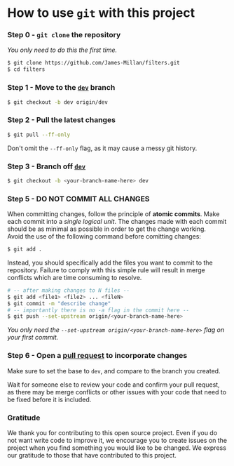 # How to use `git` with this project

### **Step 0 -** `git clone` the repository

*You only need to do this the first time.*

```bash
$ git clone https://github.com/James-Millan/filters.git
$ cd filters
```

### **Step 1 -** Move to the [`dev`](https://github.com/NPCMS/ElementalExplorers/tree/dev) branch

```bash
$ git checkout -b dev origin/dev
```

### **Step 2 -** Pull the latest changes

```bash
$ git pull --ff-only
```
Don't omit the `--ff-only` flag, as it may cause a messy git history.

### **Step 3 -** Branch off [`dev`](https://github.com/James-Millan/filters/tree/dev)

```bash
$ git checkout -b <your-branch-name-here> dev
```

### **Step 5 -** DO NOT COMMIT ALL CHANGES


When committing changes, follow the principle of **atomic commits**. Make each commit into a *single logical unit*. 
The changes made with each commit should be as minimal as possible in order to get the change working.  
Avoid the use of the following command before comitting changes:  
```bash
$ git add .
```
Instead, you should specifically add the files you want to commit to the repository. Failure to comply with this simple rule will result in merge conflicts which are time consuming to resolve.

```bash
# -- after making changes to N files --
$ git add <file1> <file2> ... <fileN>
$ git commit -m "describe change" 
# -- importantly there is no -a flag in the commit here --
$ git push --set-upstream origin/<your-branch-name-here>
```

*You only need the `--set-upstream origin/<your-branch-name-here>` flag on your first commit.*

### **Step 6 -** Open a [pull request](https://github.com/James-Millan/filters/compare) to incorporate changes

Make sure to set the base to `dev`, and compare to the branch you created.

Wait for someone else to review your code and confirm your pull request, as there may be merge conflicts or other issues with your code that need to be fixed before it is included.


### Gratitude

We thank you for contributing to this open source project. Even if you do not want write code to improve it, we encourage you to create issues on the project when you find something you would like to be changed. We express our gratitude to those that have contributed to this project.
